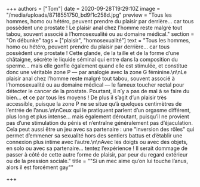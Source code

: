 +++
authors = ["Tom"]
date = 2020-09-28T19:29:10Z
image = "/media/uploads/8718551750_bd9f1c258d.jpg"
preview = "Tous les hommes, homo ou hétéro, peuvent prendre du plaisir par derrière… car tous possèdent une prostate ! Le plaisir anal chez l’homme reste malgré tout tabou, souvent associé à l’homosexualité ou au domaine médical."
section = "On débunke"
tags = ["plaisir", "homosexualité"]
text = "Tous les hommes, homo ou hétéro, peuvent prendre du plaisir par derrière… car tous possèdent une prostate ! Cette glande, de la taille et de la forme d’une châtaigne, sécrète le liquide séminal qui entre dans la composition du sperme… mais elle gonfle également quand elle est stimulée, et constitue donc une véritable zone P — par analogie avec la zone G féminine.\n\nLe plaisir anal chez l’homme reste malgré tout tabou, souvent associé à l’homosexualité ou au domaine médical — le fameux toucher rectal pour détecter le cancer de la prostate. Pourtant, il n’y a pas de mal à se faire du bien… et ce par tous les moyens ! De plus il s’agit d’un plaisir très accessible, puisque la zone P ne se situe qu’à quelques centimètres de l’entrée de l’anus.\n\nCeux qui le pratiquent parlent d’un orgasme différent, plus long et plus intense… mais également déroutant, puisqu’il ne provient pas d’une stimulation du pénis et n’entraîne généralement pas d’éjaculation. Cela peut aussi être un jeu avec sa partenaire : une \"inversion des rôles\" qui permet d’emmener sa sexualité hors des sentiers battus et d’établir une connexion plus intime avec l’autre.\n\nAvec les doigts ou avec des objets, en solo ou avec sa partenaire… tentez l’expérience ! Il serait dommage de passer à côté de cette autre forme de plaisir, par peur du regard extérieur ou de la pression sociale."
title = "\"Si un mec aime qu’on lui touche l’anus,<br />alors il est forcément gay\""

+++
